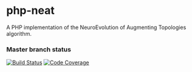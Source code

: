 # php-neat

A PHP implementation of the NeuroEvolution of Augmenting Topologies algorithm.

### Master branch status

[![Build Status](https://travis-ci.com/IngeniozIT/php-neat.svg?branch=master)](https://travis-ci.com/IngeniozIT/php-neat)
[![Code Coverage](https://codecov.io/gh/IngeniozIT/php-neat/branch/master/graph/badge.svg)](https://codecov.io/gh/IngeniozIT/php-neat)